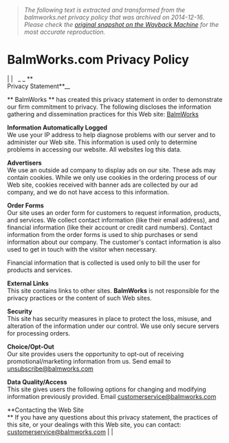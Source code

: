 > *The following text is extracted and transformed from the balmworks.net privacy policy that was archived on 2014-12-16. Please check the [original snapshot on the Wayback Machine](https://web.archive.org/web/20141216151929id_/http%3A//balmworks.com/policy.html) for the most accurate reproduction.*

# BalmWorks.com Privacy Policy

| |    _ _ **  
Privacy Statement**__

** BalmWorks  ** has created this privacy statement in order to demonstrate our firm commitment to privacy. The following discloses the information gathering and dissemination practices for this Web site: [BalmWorks ](http://www.balmworks.com/)

**Information Automatically Logged**  
We use your IP address to help diagnose problems with our server and to administer our Web site. This information is used only to determine problems in accessing our website. All websites log this data.

**Advertisers**  
We use an outside ad company to display ads on our site. These ads may contain cookies. While we only use cookies in the ordering process of our Web site, cookies received with banner ads are collected by our ad company, and we do not have access to this information.

**Order Forms**  
Our site uses an order form for customers to request information, products, and services. We collect contact information (like their email address), and financial information (like their account or credit card numbers). Contact information from the order forms is used to ship purchases or send information about our company. The customer's contact information is also used to get in touch with the visitor when necessary.

Financial information that is collected is used only to bill the user for products and services.

**External Links**  
This site contains links to other sites. **BalmWorks** is not responsible for the privacy practices or the content of such Web sites.

**Security**  
This site has security measures in place to protect the loss, misuse, and alteration of the information under our control. We use only secure servers for processing orders.

**Choice/Opt-Out**  
Our site provides users the opportunity to opt-out of receiving promotional/marketing information from us. Send email to [unsubscribe@balmworks.com](mailto:unsubscribe@balmworks.com)

**Data Quality/Access**  
This site gives users the following options for changing and modifying information previously provided. Email [customerservice@balmworks.com](mailto:customerservice@balmworks.com)

**Contacting the Web Site  
** If you have any questions about this privacy statement, the practices of this site, or your dealings with this Web site, you can contact: [customerservice@balmworks.com](mailto:customerservice@balmworks.com) | | 
